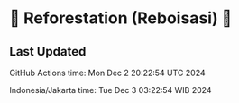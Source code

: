 
# 🌳 Reforestation (Reboisasi) 🌲

## Last Updated

GitHub Actions time: Mon Dec  2 20:22:54 UTC 2024

Indonesia/Jakarta time: Tue Dec  3 03:22:54 WIB 2024
